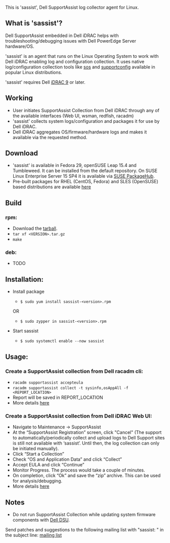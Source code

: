 This is 'sassist', Dell SupportAssist log collector agent for Linux.

## What is 'sassist'?
Dell SupportAssist embedded in Dell iDRAC helps with troubleshooting/debugging issues with Dell PowerEdge Server hardware/OS.

'sassist' is an agent that runs on the Linux Operating System to work with Dell iDRAC enabling log and configuration collection. It uses native log/configuration collection tools like [sos](https://github.com/sosreport/sos) and [supportconfig](https://github.com/openSUSE/supportutils) available in popular Linux distributions.

'sassist' requires Dell [iDRAC 9](https://www.dell.com/support/article/us/en/19/sln308699/idrac-9-versions-and-release-notes) or later.

## Working
 - User initiates SupportAssist Collection from Dell iDRAC through any
	of the available interfaces (Web UI, wsman, redfish, racadm)
 - 'sassist' collects system logs/configuration and packages it for use by Dell iDRAC.
 - Dell iDRAC aggregates OS/firmware/hardware logs and makes it available via the requested method.

## Download
- 'sassist' is available in Fedora 29, openSUSE Leap 15.4 and Tumbleweed. It can be installed from the default repository. On SUSE Linux Enterprise Server 15 SP4 it is available via [SUSE PackageHub](https://packagehub.suse.com/packages/sassist/).
- Pre-built packages for RHEL (CentOS, Fedora) and SLES (OpenSUSE) based distributions are available [here](https://github.com/dell/sassist/releases)

## Build
### rpm:
- Download the [tarball](https://github.com/dell/sassist/releases/latest).
- `tar xf <VERSION>.tar.gz`
- `make`

### deb:
- TODO

## Installation:
- Install package
  - `$ sudo yum install sassist-<version>.rpm`

  OR
  - `$ sudo zypper in sassist-<version>.rpm`
- Start sassist
  - `$ sudo systemctl enable --now sassist`

## Usage:
### Create a SupportAssist collection from Dell racadm cli:
- `racadm supportassist accepteula`
- `racadm supportassist collect -t sysinfo,osAppAll -f <REPORT_LOCATION>`
- Report will be saved in REPORT_LOCATION
- More details [here](https://www.dell.com/support/manuals/us/en/04/idrac9-lifecycle-controller-v3.00.00.00/idrac_3.00.00.00_racadm/supportassist?guid=guid-c7de9746-8581-4994-8dfe-1804237a10e3&lang=en-us)

### Create a SupportAssist collection from Dell iDRAC Web UI:
- Navigate to Maintenance -> SupportAssist
- At the “SupportAssist Registration” screen, click "Cancel" (The support to automatically/periodically collect and upload logs to Dell Support sites is still not available with ‘sassist’. Until then, the log collection can only be initiated manually).
- Click “Start a Collection”
- Check “OS and Application Data” and click “Collect”
- Accept EULA and click “Continue”
- Monitor Progress. The process would take a couple of minutes.
- On completion, click “Ok” and save the “zip” archive. This can be used for analysis/debugging.
- More details [here](https://www.dell.com/support/article/dm/en/dmdhs1/sln306670/how-to-manually-create-the-supportassist-collection-with-idrac-9-?lang=en)

## Notes
- Do not run SupportAssist Collection while updating system firmware components with [Dell DSU](https://linux.dell.com/repo/hardware/dsu/).

Send patches and suggestions to the following mailing list with "sassist: " in the subject line:
[mailing list](https://lists.us.dell.com/mailman/listinfo/linux-poweredge)
